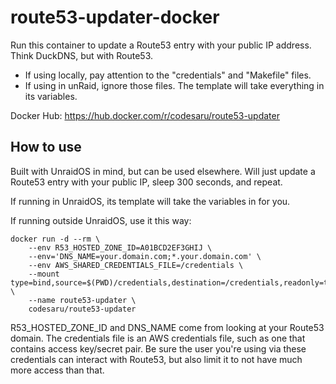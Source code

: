 # route53-updater-docker

Run this container to update a Route53 entry with your public IP address.  Think DuckDNS, but with Route53.

- If using locally, pay attention to the "credentials" and "Makefile" files.
- If using in unRaid, ignore those files.  The template will take everything in its variables.

Docker Hub: https://hub.docker.com/r/codesaru/route53-updater


## How to use

Built with UnraidOS in mind, but can be used elsewhere. Will just update a Route53 entry with your public IP, sleep 300 seconds, and repeat.

If running in UnraidOS, its template will take the variables in for you.

If running outside UnraidOS, use it this way:

```
docker run -d --rm \
    --env R53_HOSTED_ZONE_ID=A01BCD2EF3GHIJ \
    --env='DNS_NAME=your.domain.com;*.your.domain.com' \
    --env AWS_SHARED_CREDENTIALS_FILE=/credentials \
    --mount type=bind,source=$(PWD)/credentials,destination=/credentials,readonly=true \
    --name route53-updater \
    codesaru/route53-updater
```

R53_HOSTED_ZONE_ID and DNS_NAME come from looking at your Route53 domain. The credentials file is an AWS credentials file, such as one that contains access key/secret pair. Be sure the user you're using via these credentials can interact with Route53, but also limit it to not have much more access than that.
